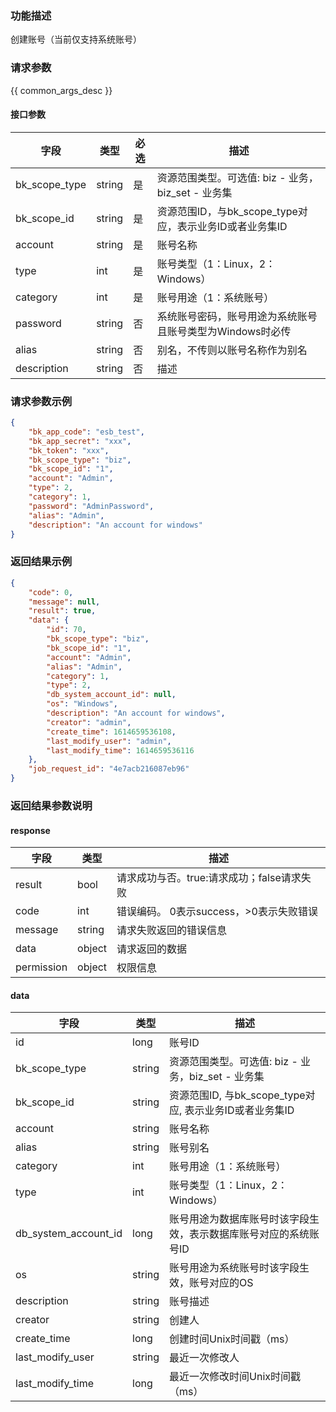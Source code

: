 ### 功能描述

创建账号（当前仅支持系统账号）

### 请求参数

{{ common_args_desc }}

#### 接口参数

| 字段           |  类型      | 必选    |  描述      |
|---------------|------------|--------|------------|
| bk_scope_type | string     | 是     | 资源范围类型。可选值: biz - 业务，biz_set - 业务集 |
| bk_scope_id   | string     | 是     | 资源范围ID，与bk_scope_type对应，表示业务ID或者业务集ID |
| account       | string     | 是     | 账号名称 |
| type          |  int       | 是     | 账号类型（1：Linux，2：Windows）|
| category      |  int       | 是     | 账号用途（1：系统账号）|
| password      | string     | 否     | 系统账号密码，账号用途为系统账号且账号类型为Windows时必传 |
| alias         | string     | 否     | 别名，不传则以账号名称作为别名 |
| description   | string     | 否     | 描述 |

### 请求参数示例

```json
{
    "bk_app_code": "esb_test",
    "bk_app_secret": "xxx",
    "bk_token": "xxx",
    "bk_scope_type": "biz",
    "bk_scope_id": "1",
    "account": "Admin",
    "type": 2,
    "category": 1,
    "password": "AdminPassword",
    "alias": "Admin",
    "description": "An account for windows"
}
```

### 返回结果示例

```json
{
    "code": 0,
    "message": null,
    "result": true,
    "data": {
        "id": 70,
        "bk_scope_type": "biz",
        "bk_scope_id": "1",
        "account": "Admin",
        "alias": "Admin",
        "category": 1,
        "type": 2,
        "db_system_account_id": null,
        "os": "Windows",
        "description": "An account for windows",
        "creator": "admin",
        "create_time": 1614659536108,
        "last_modify_user": "admin",
        "last_modify_time": 1614659536116
    },
    "job_request_id": "4e7acb216087eb96"
}
```

### 返回结果参数说明

#### response
| 字段          | 类型      | 描述      |
|--------------|-----------|-----------|
| result       | bool   | 请求成功与否。true:请求成功；false请求失败 |
| code         | int    | 错误编码。 0表示success，>0表示失败错误 |
| message      | string | 请求失败返回的错误信息|
| data         | object | 请求返回的数据|
| permission   | object | 权限信息|


#### data

| 字段                   | 类型       | 描述      |
|-----------------------|-----------|-----------|
| id                    | long      | 账号ID |
| bk_scope_type         | string    | 资源范围类型。可选值: biz - 业务，biz_set - 业务集 |
| bk_scope_id           | string    | 资源范围ID, 与bk_scope_type对应, 表示业务ID或者业务集ID |
| account               | string    | 账号名称 |
| alias                 | string    | 账号别名 |
| category              | int       | 账号用途（1：系统账号） |
| type                  | int       | 账号类型（1：Linux，2：Windows）|
| db_system_account_id  | long      | 账号用途为数据库账号时该字段生效，表示数据库账号对应的系统账号ID |
| os                    | string    | 账号用途为系统账号时该字段生效，账号对应的OS |
| description           | string    | 账号描述  |
| creator               | string    | 创建人 |
| create_time           | long      | 创建时间Unix时间戳（ms） |
| last_modify_user      | string    | 最近一次修改人 |
| last_modify_time      | long      | 最近一次修改时间Unix时间戳（ms） |
